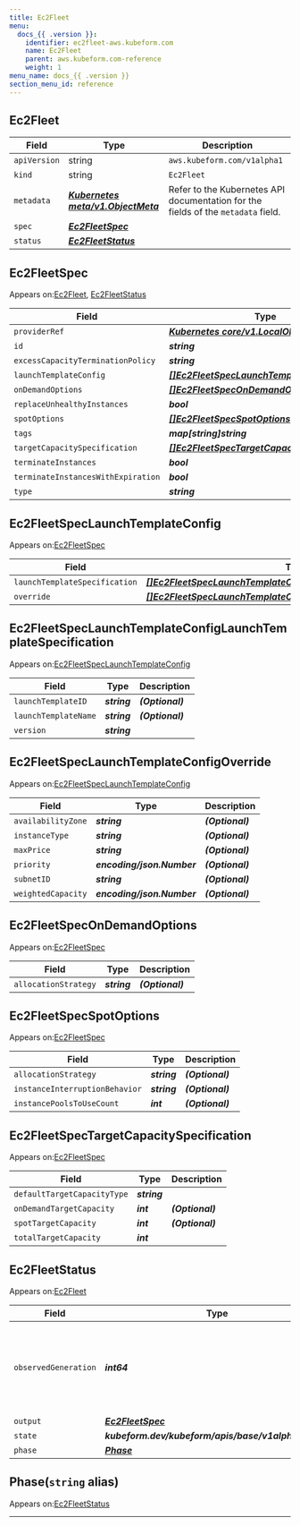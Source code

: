 ```yaml
---
title: Ec2Fleet
menu:
  docs_{{ .version }}:
    identifier: ec2fleet-aws.kubeform.com
    name: Ec2Fleet
    parent: aws.kubeform.com-reference
    weight: 1
menu_name: docs_{{ .version }}
section_menu_id: reference
---
```


## Ec2Fleet
| Field | Type | Description |
| ------ | ----- | ----------- |
| `apiVersion` | string | `aws.kubeform.com/v1alpha1` |
|    `kind` | string | `Ec2Fleet` |
| `metadata` | ***[Kubernetes meta/v1.ObjectMeta](https://kubernetes.io/docs/reference/generated/kubernetes-api/v1.13/#objectmeta-v1-meta)***|Refer to the Kubernetes API documentation for the fields of the `metadata` field.|
| `spec` | ***[Ec2FleetSpec](#ec2fleetspec)***||
| `status` | ***[Ec2FleetStatus](#ec2fleetstatus)***||
## Ec2FleetSpec

Appears on:[Ec2Fleet](#ec2fleet), [Ec2FleetStatus](#ec2fleetstatus)

| Field | Type | Description |
| ------ | ----- | ----------- |
| `providerRef` | ***[Kubernetes core/v1.LocalObjectReference](https://kubernetes.io/docs/reference/generated/kubernetes-api/v1.13/#localobjectreference-v1-core)***||
| `id` | ***string***||
| `excessCapacityTerminationPolicy` | ***string***| ***(Optional)*** |
| `launchTemplateConfig` | ***[[]Ec2FleetSpecLaunchTemplateConfig](#ec2fleetspeclaunchtemplateconfig)***||
| `onDemandOptions` | ***[[]Ec2FleetSpecOnDemandOptions](#ec2fleetspecondemandoptions)***| ***(Optional)*** |
| `replaceUnhealthyInstances` | ***bool***| ***(Optional)*** |
| `spotOptions` | ***[[]Ec2FleetSpecSpotOptions](#ec2fleetspecspotoptions)***| ***(Optional)*** |
| `tags` | ***map[string]string***| ***(Optional)*** |
| `targetCapacitySpecification` | ***[[]Ec2FleetSpecTargetCapacitySpecification](#ec2fleetspectargetcapacityspecification)***||
| `terminateInstances` | ***bool***| ***(Optional)*** |
| `terminateInstancesWithExpiration` | ***bool***| ***(Optional)*** |
| `type` | ***string***| ***(Optional)*** |
## Ec2FleetSpecLaunchTemplateConfig

Appears on:[Ec2FleetSpec](#ec2fleetspec)

| Field | Type | Description |
| ------ | ----- | ----------- |
| `launchTemplateSpecification` | ***[[]Ec2FleetSpecLaunchTemplateConfigLaunchTemplateSpecification](#ec2fleetspeclaunchtemplateconfiglaunchtemplatespecification)***||
| `override` | ***[[]Ec2FleetSpecLaunchTemplateConfigOverride](#ec2fleetspeclaunchtemplateconfigoverride)***| ***(Optional)*** |
## Ec2FleetSpecLaunchTemplateConfigLaunchTemplateSpecification

Appears on:[Ec2FleetSpecLaunchTemplateConfig](#ec2fleetspeclaunchtemplateconfig)

| Field | Type | Description |
| ------ | ----- | ----------- |
| `launchTemplateID` | ***string***| ***(Optional)*** |
| `launchTemplateName` | ***string***| ***(Optional)*** |
| `version` | ***string***||
## Ec2FleetSpecLaunchTemplateConfigOverride

Appears on:[Ec2FleetSpecLaunchTemplateConfig](#ec2fleetspeclaunchtemplateconfig)

| Field | Type | Description |
| ------ | ----- | ----------- |
| `availabilityZone` | ***string***| ***(Optional)*** |
| `instanceType` | ***string***| ***(Optional)*** |
| `maxPrice` | ***string***| ***(Optional)*** |
| `priority` | ***encoding/json.Number***| ***(Optional)*** |
| `subnetID` | ***string***| ***(Optional)*** |
| `weightedCapacity` | ***encoding/json.Number***| ***(Optional)*** |
## Ec2FleetSpecOnDemandOptions

Appears on:[Ec2FleetSpec](#ec2fleetspec)

| Field | Type | Description |
| ------ | ----- | ----------- |
| `allocationStrategy` | ***string***| ***(Optional)*** |
## Ec2FleetSpecSpotOptions

Appears on:[Ec2FleetSpec](#ec2fleetspec)

| Field | Type | Description |
| ------ | ----- | ----------- |
| `allocationStrategy` | ***string***| ***(Optional)*** |
| `instanceInterruptionBehavior` | ***string***| ***(Optional)*** |
| `instancePoolsToUseCount` | ***int***| ***(Optional)*** |
## Ec2FleetSpecTargetCapacitySpecification

Appears on:[Ec2FleetSpec](#ec2fleetspec)

| Field | Type | Description |
| ------ | ----- | ----------- |
| `defaultTargetCapacityType` | ***string***||
| `onDemandTargetCapacity` | ***int***| ***(Optional)*** |
| `spotTargetCapacity` | ***int***| ***(Optional)*** |
| `totalTargetCapacity` | ***int***||
## Ec2FleetStatus

Appears on:[Ec2Fleet](#ec2fleet)

| Field | Type | Description |
| ------ | ----- | ----------- |
| `observedGeneration` | ***int64***| ***(Optional)*** Resource generation, which is updated on mutation by the API Server.|
| `output` | ***[Ec2FleetSpec](#ec2fleetspec)***| ***(Optional)*** |
| `state` | ***kubeform.dev/kubeform/apis/base/v1alpha1.State***| ***(Optional)*** |
| `phase` | ***[Phase](#phase)***| ***(Optional)*** |
## Phase(`string` alias)

Appears on:[Ec2FleetStatus](#ec2fleetstatus)

---
